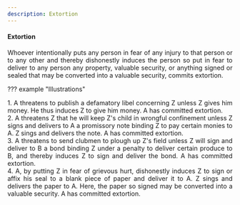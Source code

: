 ```yaml
---
description: Extortion
---
```


#### Extortion
<div style="text-align: justify">

Whoever intentionally puts any person in fear of any injury to that person or to any other and thereby dishonestly induces the person so put in fear to deliver to any person any property, valuable security, or anything signed or sealed that may be converted into a valuable security, commits extortion.

</div>

??? example "Illustrations"
    <div style="text-align: justify"> 1. A threatens to publish a defamatory libel concerning Z unless Z gives him money. He thus induces Z to give him money. A has committed extortion.
    <div style="text-align: justify"> 2. A threatens Z that he will keep Z's child in wrongful confinement unless Z signs and delivers to A a promissory note binding Z to pay certain monies to A. Z sings and delivers the note. A has committed extortion.
    <div style="text-align: justify"> 3. A threatens to send clubmen to plough up Z's field unless Z will sign and deliver to B a bond binding Z under a penalty to deliver certain produce to B, and thereby induces Z to sign and deliver the bond. A has committed extortion.
    <div style="text-align: justify"> 4. A, by putting Z in fear of grievous hurt, dishonestly induces Z to sign or affix his seal to a blank piece of paper and deliver it to A. Z sings and delivers the paper to A. Here, the paper so signed may be converted into a valuable security. A has committed extortion.


